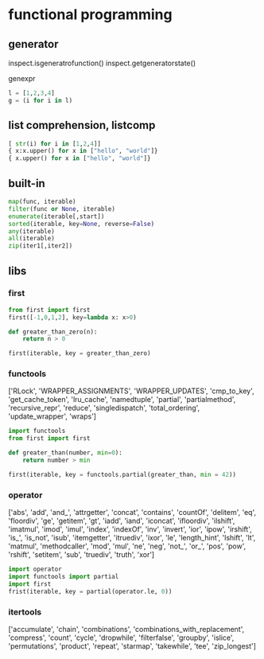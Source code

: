 
# functional programming

## generator

inspect.isgeneratrofunction()
inspect.getgeneratorstate()

genexpr
```python
l = [1,2,3,4]
g = (i for i in l)
```

## list comprehension, listcomp

```python
[ str(i) for i in [1,2,4]]
{ x:x.upper() for x in ["hello", "world"]}
{ x.upper() for x in ["hello", "world"]}
```

## built-in 

```python
map(func, iterable)
filter(func or None, iterable)
enumerate(iterable[,start])
sorted(iterable, key=None, reverse=False)
any(iterable)
all(iterable)
zip(iter1[,iter2])
```

## libs

### first

```python
from first import first
first([-1,0,1,2], key=lambda x: x>0)

def greater_than_zero(n):
    return n > 0

first(iterable, key = greater_than_zero)
```

### functools
['RLock', 'WRAPPER_ASSIGNMENTS', 'WRAPPER_UPDATES', 'cmp_to_key', 'get_cache_token', 'lru_cache', 'namedtuple', 'partial', 'partialmethod', 'recursive_repr', 'reduce', 'singledispatch', 'total_ordering', 'update_wrapper', 'wraps']

``` python
import functools
from first import first

def greater_than(number, min=0):
    return number > min

first(iterable, key = functools.partial(greater_than, min = 42))
```

### operator
['abs', 'add', 'and_', 'attrgetter', 'concat', 'contains', 'countOf', 'delitem', 'eq', 'floordiv', 'ge', 'getitem', 'gt', 'iadd', 'iand', 'iconcat', 'ifloordiv', 'ilshift', 'imatmul', 'imod', 'imul', 'index', 'indexOf', 'inv', 'invert', 'ior', 'ipow', 'irshift', 'is_', 'is_not', 'isub', 'itemgetter', 'itruediv', 'ixor', 'le', 'length_hint', 'lshift', 'lt', 'matmul', 'methodcaller', 'mod', 'mul', 'ne', 'neg', 'not_', 'or_', 'pos', 'pow', 'rshift', 'setitem', 'sub', 'truediv', 'truth', 'xor']

``` python
import operator
import functools import partial
import first
frist(iterable, key = partial(operator.le, 0))
```

### itertools
['accumulate', 'chain', 'combinations', 'combinations_with_replacement', 'compress', 'count', 'cycle', 'dropwhile', 'filterfalse', 'groupby', 'islice', 'permutations', 'product', 'repeat', 'starmap', 'takewhile', 'tee', 'zip_longest']
